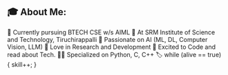 
## 🎓 About Me:
📖 Currently pursuing BTECH CSE w/s AIML
🏫 At SRM Institute of Science and Technology, Tiruchirappalli
🔑 Passionate on AI (ML, DL, Computer Vision, LLM)
🔬 Love in Research and Development
🥳 Excited to Code and read about Tech.
🧑‍💻 Specialized on Python, C, C++
🏷️ while (alive == true) {
    skill++;
    }
